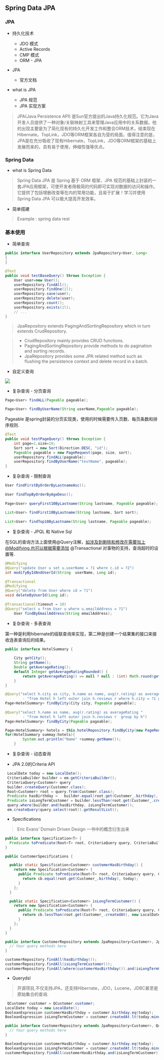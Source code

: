 ## Spring Data JPA

### JPA
* 持久化技术
  * JDO 模式
  * Active Records
  * CMP 模式
  * ORM - JPA
 
* JPA
  * 官方文档 
 
* what is JPA 
  * JPA 规范
  * JPA 实现方案
 
> JPA(Java Persistence API) 是Sun官方提出的Java持久化规范。它为Java开发人员提供了一种对象/关联映射工具来管理Java应用中的关系数据。他的出现主要是为了简化现有的持久化开发工作和整合ORM技术，结束现在Hibernate，TopLink，JDO等ORM框架各自为营的局面。值得注意的是，JPA是在充分吸收了现有Hibernate，TopLink，JDO等ORM框架的基础上发展而来的，具有易于使用，伸缩性强等优点。
 
 
### Spring Data  
* what is Spring Data
 
> Spring Data JPA 是 Spring 基于 ORM 框架、JPA 规范的基础上封装的一套JPA应用框架，可使开发者用极简的代码即可实现对数据的访问和操作。它提供了包括增删改查等在内的常用功能，且易于扩展！学习并使用 Spring Data JPA 可以极大提高开发效率。

* 简单搭建

> Example : spring data rest

### 基本使用
* 简单查询


```java
public interface UserRepository extends JpaRepository<User, Long> 
{
}
```
``` java
@Test
public void testBaseQuery() throws Exception {
    User user=new User();
    userRepository.findAll();
    userRepository.findOne(1l);
    userRepository.save(user);
    userRepository.delete(user);
    userRepository.count();
    userRepository.exists(1l);
    // ...
}
```

> JpaRepository extends PagingAndSortingRepository which in turn extends CrudRepository.

> * CrudRepository mainly provides CRUD functions.
> * PagingAndSortingRepository provide methods to do pagination and sorting records.
> * JpaRepository provides some JPA related method such as flushing the persistence context and delete record in a batch.

* 自定义查询

![](http://incdn1.b0.upaiyun.com/2017/07/e2496ab9c089190f2334cb179f552161.png)

* 复杂查询 - 分页查询

``` java
Page<User> findALL(Pageable pageable);
     
Page<User> findByUserName(String userName,Pageable pageable);
```
Pageable 是spring封装的分页实现类，使用的时候需要传入页数、每页条数和排序规则.

``` java
@Test
public void testPageQuery() throws Exception {
    int page=1,size=10;
    Sort sort = new Sort(Direction.DESC, "id");
    Pageable pageable = new PageRequest(page, size, sort);
    userRepository.findALL(pageable);
    userRepository.findByUserName("testName", pageable);
}
```

* 复杂查询 - 限制查询

``` java
User findFirstByOrderByLastnameAsc();
 
User findTopByOrderByAgeDesc();
 
Page<User> queryFirst10ByLastname(String lastname, Pageable pageable);
 
List<User> findFirst10ByLastname(String lastname, Sort sort);
 
List<User> findTop10ByLastname(String lastname, Pageable pageable);
```

* 复杂查询 - JPQL 和 Native Sql

在SQL的查询方法上面使用@Query注解，如涉及到删除和修改在需要加上@Modifying.也可以根据需要添加 @Transactional 对事物的支持，查询超时的设置等.

``` java
@Modifying
@Query("update User u set u.userName = ?1 where c.id = ?2")
int modifyByIdAndUserId(String  userName, Long id);
     
@Transactional
@Modifying
@Query("delete from User where id = ?1")
void deleteByUserId(Long id);
   
@Transactional(timeout = 10)
@Query("select u from User u where u.emailAddress = ?1")
    User findByEmailAddress(String emailAddress);
```

* 复杂查询 - 多表查询

第一种是利用hibernate的级联查询来实现，第二种是创建一个结果集的接口来接收连表查询后的结果。

``` java
public interface HotelSummary {
 
    City getCity();
    String getName();
    Double getAverageRating();
    default Integer getAverageRatingRounded() {
        return getAverageRating() == null ? null : (int) Math.round(getAverageRating());
    }
}

@Query("select h.city as city, h.name as name, avg(r.rating) as averageRating "
        - "from Hotel h left outer join h.reviews r where h.city = ?1 group by h")
Page<HotelSummary> findByCity(City city, Pageable pageable);
 
@Query("select h.name as name, avg(r.rating) as averageRating "
        - "from Hotel h left outer join h.reviews r  group by h")
Page<HotelSummary> findByCity(Pageable pageable);

Page<HotelSummary> hotels = this.hotelRepository.findByCity(new PageRequest(0, 10, Direction.ASC, "name"));
for(HotelSummary summay:hotels){
        System.out.println("Name" +summay.getName());
    }
```

* 复杂查询 - 动态查询

* JPA 2.0的Criteria API

  

``` java
 LocalDate today = new LocalDate();
 CriteriaBuilder builder = em.getCriteriaBuilder();
 CriteriaQuery<Customer> query
 builder.createQuery(Customer.class);
 Root<Customer> root = query.from(Customer.class);
 Predicate hasBirthday =   builder.equal(root.get(Customer_.birthday), today);
 Predicate isLongTermCustomer = builder.lessThan(root.get(Customer_.createdAt), today.minusYears(2);
 query.where(builder.and(hasBirthday, isLongTermCustomer));
 em.createQuery(query.select(root)).getResultList();
```

 * Specifications
 
> Eric Evans’ Domain Driven Design 一书中的概念衍生出来

``` java
public interface Specification<T> {
  Predicate toPredicate(Root<T> root, CriteriaQuery query, CriteriaBuilder cb);
}
```

``` java
public CustomerSpecifications {

  public static Specification<Customer> customerHasBirthday() {
    return new Specification<Customer> {
      public Predicate toPredicate(Root<T> root, CriteriaQuery query, CriteriaBuilder cb) {
        return cb.equal(root.get(Customer_.birthday), today);
      }
    };
  }

  public static Specification<Customer> isLongTermCustomer() {
    return new Specification<Customer> {
      public Predicate toPredicate(Root<T> root, CriteriaQuery query, CriteriaBuilder cb) {
        return cb.lessThan(root.get(Customer_.createdAt), new LocalDate.minusYears(2));
      }
    };
  }
}
```
``` java
public interface CustomerRepository extends JpaRepository<Customer>, JpaSpecificationExecutor {
  // Your query methods here
}

customerRepository.findAll(hasBirthday());
customerRepository.findAll(isLongTermCustomer());
customerRepository.findAll(where(customerHasBirthday()).and(isLongTermCustomer()));
```


 * Querydsl
 
 > 开源项目,不仅支持JPA，还支持Hibernate，JDO，Lucene，JDBC甚至是原始集合的查询.
 
 
``` java
 QCustomer customer = QCustomer.customer;
LocalDate today = new LocalDate();
BooleanExpression customerHasBirthday = customer.birthday.eq(today);
BooleanExpression isLongTermCustomer = customer.createdAt.lt(today.minusYears(2));
```

``` java
public interface CustomerRepository extends JpaRepository<Customer>, QueryDslPredicateExecutor {
  // Your query methods here
}

BooleanExpression customerHasBirthday = customer.birthday.eq(today);
BooleanExpression isLongTermCustomer = customer.createdAt.lt(today.minusYears(2));
customerRepository.findAll(customerHasBirthday.and(isLongTermCustomer));
```
 
